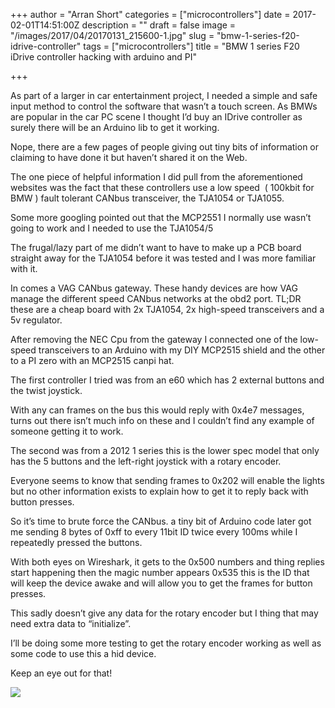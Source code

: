 +++
author = "Arran Short"
categories = ["microcontrollers"]
date = 2017-02-01T14:51:00Z
description = ""
draft = false
image = "/images/2017/04/20170131_215600-1.jpg"
slug = "bmw-1-series-f20-idrive-controller"
tags = ["microcontrollers"]
title = "BMW 1 series F20 iDrive controller hacking with arduino and PI"

+++


As part of a larger in car entertainment project, I needed a simple and safe input method to control the software that wasn’t a touch screen. As BMWs are popular in the car PC scene I thought I’d buy an IDrive controller as surely there will be an Arduino lib to get it working.

Nope, there are a few pages of people giving out tiny bits of information or claiming to have done it but haven’t shared it on the Web.

The one piece of helpful information I did pull from the aforementioned websites was the fact that these controllers use a low speed  ( 100kbit for BMW ) fault tolerant CANbus transceiver, the TJA1054 or TJA1055.

Some more googling pointed out that the MCP2551 I normally use wasn’t going to work and I needed to use the TJA1054/5

The frugal/lazy part of me didn’t want to have to make up a PCB board straight away for the TJA1054 before it was tested and I was more familiar with it.

In comes a VAG CANbus gateway. These handy devices are how VAG manage the different speed CANbus networks at the obd2 port. TL;DR these are a cheap board with 2x TJA1054, 2x high-speed transceivers and a 5v regulator.

After removing the NEC Cpu from the gateway I connected one of the low-speed transceivers to an Arduino with my DIY MCP2515 shield and the other to a PI zero with an MCP2515 canpi hat.

The first controller I tried was from an e60 which has 2 external buttons and the twist joystick.

With any can frames on the bus this would reply with 0x4e7 messages, turns out there isn’t much info on these and I couldn’t find any example of someone getting it to work.

The second was from a 2012 1 series this is the lower spec model that only has the 5 buttons and the left-right joystick with a rotary encoder.

Everyone seems to know that sending frames to 0x202 will enable the lights but no other information exists to explain how to get it to reply back with button presses.

So it’s time to brute force the CANbus. a tiny bit of Arduino code later got me sending 8 bytes of 0xff to every 11bit ID twice every 100ms while I repeatedly pressed the buttons.

With both eyes on Wireshark, it gets to the 0x500 numbers and thing replies start happening then the magic number appears 0x535 this is the ID that will keep the device awake and will allow you to get the frames for button presses.

This sadly doesn’t give any data for the rotary encoder but I thing that may need extra data to “initialize”.

I’ll be doing some more testing to get the rotary encoder working as well as some code to use this a hid device.

Keep an eye out for that!

![](/content/images/2017/04/20170131_215801.jpg)

